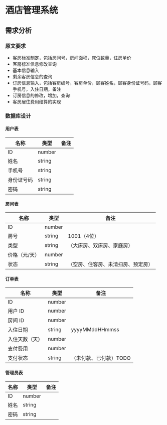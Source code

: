 # 酒店管理系统

## 需求分析

### 原文要求

- 客房标准制定，包括房间号，房间面积，床位数量，住房单价
- 客房标准信息修改查询
- 基本信息输入
- 剩余客房信息的查询
- 订房信息输入，包括客房编号，客房单价，顾客姓名，顾客身份证号码，顾客手机号，入住日期，备注
- 订房信息的修改，增加，查询
- 客房居住费用结算的实现

### 数据库设计

#### 用户表

| 名称    | 类型     | 备注  |
|-------|--------|-----|
| ID    | number |     |
| 姓名    | string |     |
| 手机号   | string |     |
| 身份证号码 | string |     |
| 密码    | string |     |

#### 房间表

| 名称      | 类型     | 备注                |
|---------|--------|-------------------|
| ID      | number |                   |
| 房号      | string | 1001（4位）          |
| 类型      | string | （大床房、双床房、家庭房）     |
| 价格（元/天） | number |                   |
| 状态      | string | （空房、住客房、未清扫房、预定房） |

#### 订单表

| 名称      | 类型     | 备注             |
|---------|--------|----------------|
| ID      | number |                |
| 用户 ID   | number |                |
| 房间 ID   | number |                |
| 入住日期    | string | yyyyMMddHHmmss |
| 入住天数（天） | number |                |
| 支付费用    | number |                |
| 支付状态    | string | （未付款、已付款）TODO  |

#### 管理员表

| 名称  | 类型     | 备注  |
|-----|--------|-----|
| ID  | number |     |
| 姓名  | string |     |
| 密码  | string |     |

